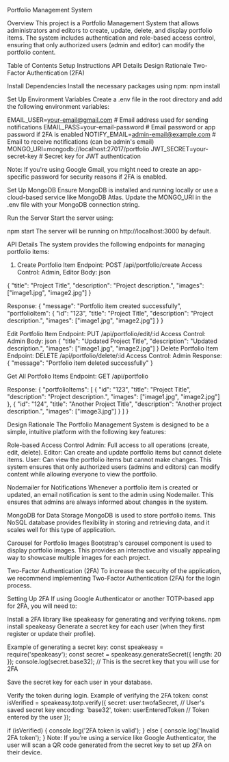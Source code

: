 Portfolio Management System

Overview
This project is a Portfolio Management System that allows administrators and editors to create, update, delete, and display portfolio items. The system includes authentication and role-based access control, ensuring that only authorized users (admin and editor) can modify the portfolio content.

Table of Contents
Setup Instructions
API Details
Design Rationale
Two-Factor Authentication (2FA)


Install Dependencies
Install the necessary packages using npm:
npm install

Set Up Environment Variables
Create a .env file in the root directory and add the following environment variables:

EMAIL_USER=your-email@gmail.com        # Email address used for sending notifications
EMAIL_PASS=your-email-password         # Email password or app password if 2FA is enabled
NOTIFY_EMAIL=admin-email@example.com   # Email to receive notifications (can be admin's email)
MONGO_URI=mongodb://localhost:27017/portfolio
JWT_SECRET=your-secret-key            # Secret key for JWT authentication

Note: If you're using Google Gmail, you might need to create an app-specific password for security reasons if 2FA is enabled.

Set Up MongoDB
Ensure MongoDB is installed and running locally or use a cloud-based service like MongoDB Atlas. Update the MONGO_URI in the .env file with your MongoDB connection string.

Run the Server
Start the server using:

npm start
The server will be running on http://localhost:3000 by default.


API Details
The system provides the following endpoints for managing portfolio items:

1. Create Portfolio Item
   Endpoint: POST /api/portfolio/create
   Access Control: Admin, Editor
   Body:
   json

{
"title": "Project Title",
"description": "Project description.",
"images": ["image1.jpg", "image2.jpg"]
}

Response:
{
"message": "Portfolio item created successfully",
"portfolioItem": {
"id": "123",
"title": "Project Title",
"description": "Project description.",
"images": ["image1.jpg", "image2.jpg"]
}
}

Edit Portfolio Item
Endpoint: PUT /api/portfolio/edit/:id
Access Control: Admin
Body:
json
{
"title": "Updated Project Title",
"description": "Updated description.",
"images": ["image1.jpg", "image2.jpg"]
}
Delete Portfolio Item
Endpoint: DELETE /api/portfolio/delete/:id
Access Control: Admin
Response:
{
"message": "Portfolio item deleted successfully"
}

Get All Portfolio Items
Endpoint: GET /api/portfolio

Response:
{
"portfolioItems": [
{
"id": "123",
"title": "Project Title",
"description": "Project description.",
"images": ["image1.jpg", "image2.jpg"]
},
{
"id": "124",
"title": "Another Project Title",
"description": "Another project description.",
"images": ["image3.jpg"]
}
]
}

Design Rationale
The Portfolio Management System is designed to be a simple, intuitive platform with the following key features:

Role-based Access Control
Admin: Full access to all operations (create, edit, delete).
Editor: Can create and update portfolio items but cannot delete items.
User: Can view the portfolio items but cannot make changes.
This system ensures that only authorized users (admins and editors) can modify content while allowing everyone to view the portfolio.

Nodemailer for Notifications
Whenever a portfolio item is created or updated, an email notification is sent to the admin using Nodemailer. This ensures that admins are always informed about changes in the system.

MongoDB for Data Storage
MongoDB is used to store portfolio items. This NoSQL database provides flexibility in storing and retrieving data, and it scales well for this type of application.

Carousel for Portfolio Images
Bootstrap's carousel component is used to display portfolio images. This provides an interactive and visually appealing way to showcase multiple images for each project.

Two-Factor Authentication (2FA)
To increase the security of the application, we recommend implementing Two-Factor Authentication (2FA) for the login process.

Setting Up 2FA
If using Google Authenticator or another TOTP-based app for 2FA, you will need to:

Install a 2FA library like speakeasy for generating and verifying tokens.
npm install speakeasy
Generate a secret key for each user (when they first register or update their profile).

Example of generating a secret key:
const speakeasy = require('speakeasy');
const secret = speakeasy.generateSecret({ length: 20 });
console.log(secret.base32); // This is the secret key that you will use for 2FA

Save the secret key for each user in your database.

Verify the token during login.
Example of verifying the 2FA token:
const isVerified = speakeasy.totp.verify({
secret: user.twofaSecret,  // User's saved secret key
encoding: 'base32',
token: userEnteredToken  // Token entered by the user
});

if (isVerified) {
console.log('2FA token is valid');
} else {
console.log('Invalid 2FA token');
}
Note: If you’re using a service like Google Authenticator, the user will scan a QR code generated from the secret key to set up 2FA on their device.
